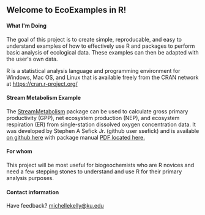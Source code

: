 ## Welcome to EcoExamples in R!

#### What I'm Doing

The goal of this project is to create simple, reproducable, and easy to understand examples of how to effectively use R and packages to perform basic analysis of ecological data. These examples can then be adapted with the user's own data.

R is a statistical analysis language and programming environment for Windows, Mac OS, and Linux that is available freely from the CRAN network at https://cran.r-project.org/

#### Stream Metabolism Example

The [StreamMetabolism](https://github.com/ssefick/StreamMetabolism) package can be used to calculate gross primary productivity (GPP), net ecosystem production (NEP), and ecosystem respiration (ER) from single-station dissolved oxygen concentration data. It was developed by Stephen A Sefick Jr. (github user ssefick) and is available [on github here](https://github.com/ssefick/StreamMetabolism) with package manual [PDF located here.](https://cran.r-project.org/web/packages/StreamMetabolism/StreamMetabolism.pdf)

#### For whom

This project will be most useful for biogeochemists who are R novices and need a few stepping stones to understand and use R for their primary analysis purposes.

#### Contact information

Have feedback? michellekelly@ku.edu
